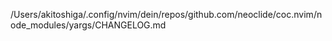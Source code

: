/Users/akitoshiga/.config/nvim/dein/repos/github.com/neoclide/coc.nvim/node_modules/yargs/CHANGELOG.md